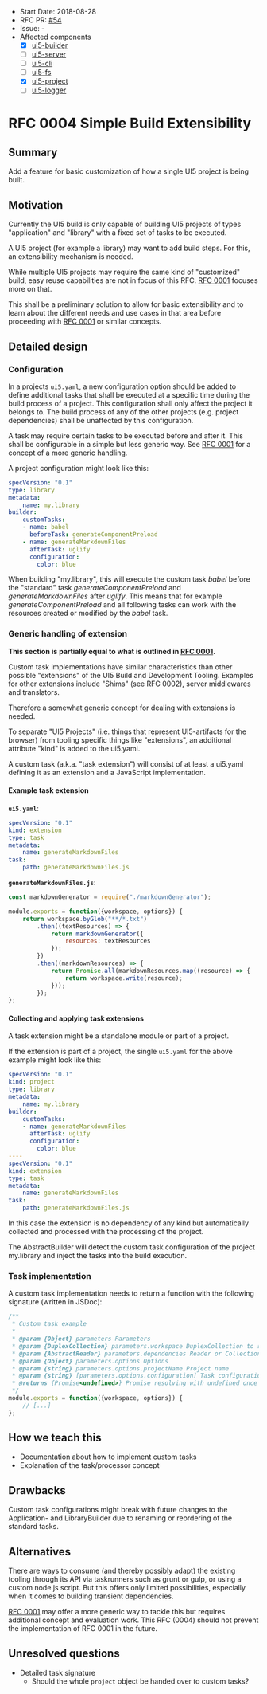 - Start Date: 2018-08-28
- RFC PR: [#54](https://github.com/SAP/ui5-tooling/pull/54)
- Issue: -
- Affected components
    + [x] [ui5-builder](https://github.com/SAP/ui5-builder)
    + [ ] [ui5-server](https://github.com/SAP/ui5-server)
    + [ ] [ui5-cli](https://github.com/SAP/ui5-cli)
    + [ ] [ui5-fs](https://github.com/SAP/ui5-fs)
    + [x] [ui5-project](https://github.com/SAP/ui5-project)
    + [ ] [ui5-logger](https://github.com/SAP/ui5-logger)

# RFC 0004 Simple Build Extensibility
## Summary
Add a feature for basic customization of how a single UI5 project is being built.

## Motivation
Currently the UI5 build is only capable of building UI5 projects of types "application" and "library" with a fixed set of tasks to be executed.

A UI5 project (for example a library) may want to add build steps. For this, an extensibility mechanism is needed.

While multiple UI5 projects may require the same kind of "customized" build, easy reuse capabilities are not in focus of this RFC. [RFC 0001](https://github.com/SAP/ui5-tooling/pull/4) focuses more on that.

This shall be a preliminary solution to allow for basic extensibility and to learn about the different needs and use cases in that area before proceeding with [RFC 0001](https://github.com/SAP/ui5-tooling/pull/4) or similar concepts.

## Detailed design
### Configuration
In a projects `ui5.yaml`, a new configuration option should be added to define additional tasks that shall be executed at a specific time during the build process of a project. This configuration shall only affect the project it belongs to. The build process of any of the other projects (e.g. project dependencies) shall be unaffected by this configuration.

A task may require certain tasks to be executed before and after it. This shall be configurable in a simple but less generic way. See [RFC 0001](https://github.com/SAP/ui5-tooling/pull/4) for a concept of a more generic handling.

A project configuration might look like this:
```yaml
specVersion: "0.1"
type: library
metadata:
    name: my.library
builder:
    customTasks:
    - name: babel
      beforeTask: generateComponentPreload
    - name: generateMarkdownFiles
      afterTask: uglify
      configuration:
        color: blue
```

When building "my.library", this will execute the custom task *babel* before the "standard" task *generateComponentPreload* and *generateMarkdownFiles* after *uglify*. This means that for example *generateComponentPreload* and all following tasks can work with the resources created or modified by the *babel* task.

### Generic handling of extension
**This section is partially equal to what is outlined in [RFC 0001](https://github.com/SAP/ui5-tooling/blob/rfc-type-ext/rfcs/0001-type-extensibility.md#generic-handling-of-extension).**

Custom task implementations have similar characteristics than other possible "extensions" of the UI5 Build and Development Tooling. Examples for other extensions include "Shims" (see RFC 0002), server middlewares and translators.

Therefore a somewhat generic concept for dealing with extensions is needed.

To separate "UI5 Projects" (i.e. things that represent UI5-artifacts for the browser) from tooling specific things like "extensions", an additional attribute "kind" is added to the ui5.yaml.

A custom task (a.k.a. "task extension") will consist of at least a ui5.yaml defining it as an extension and a JavaScript implementation.

#### Example task extension
**`ui5.yaml`**:
```yaml
specVersion: "0.1"
kind: extension
type: task
metadata:
    name: generateMarkdownFiles
task:
    path: generateMarkdownFiles.js
```

**`generateMarkdownFiles.js`**:
```js
const markdownGenerator = require("./markdownGenerator");

module.exports = function({workspace, options}) {
    return workspace.byGlob("**/*.txt")
        .then((textResources) => {
            return markdownGenerator({
                resources: textResources
            });
        })
        .then((markdownResources) => {
            return Promise.all(markdownResources.map((resource) => {
                return workspace.write(resource);
            }));
        });
};
```

#### Collecting and applying task extensions
A task extension might be a standalone module or part of a project.

If the extension is part of a project, the single `ui5.yaml` for the above example might look like this:

```yaml
specVersion: "0.1"
kind: project
type: library
metadata:
    name: my.library
builder:
    customTasks:
    - name: generateMarkdownFiles
      afterTask: uglify
      configuration:
        color: blue
----
specVersion: "0.1"
kind: extension
type: task
metadata:
    name: generateMarkdownFiles
task:
    path: generateMarkdownFiles.js
```

In this case the extension is no dependency of any kind but automatically collected and processed with the processing of the project.

The AbstractBuilder will detect the custom task configuration of the project my.library and inject the tasks into the build execution.


### Task implementation
A custom task implementation needs to return a function with the following signature (written in JSDoc):

```js
/**
 * Custom task example
 *
 * @param {Object} parameters Parameters
 * @param {DuplexCollection} parameters.workspace DuplexCollection to read and write files
 * @param {AbstractReader} parameters.dependencies Reader or Collection to read dependency files
 * @param {Object} parameters.options Options
 * @param {string} parameters.options.projectName Project name
 * @param {string} [parameters.options.configuration] Task configuration if given in ui5.yaml
 * @returns {Promise<undefined>} Promise resolving with undefined once data has been written
 */
module.exports = function({workspace, options}) {
    // [...]
};
```

## How we teach this
- Documentation about how to implement custom tasks
- Explanation of the task/processor concept

## Drawbacks
Custom task configurations might break with future changes to the Application- and LibraryBuilder due to renaming or reordering of the standard tasks.

## Alternatives
There are ways to consume (and thereby possibly adapt) the existing tooling through its API via taskrunners such as grunt or gulp, or using a custom node.js script. But this offers only limited possibilities, especially when it comes to building transient dependencies.

[RFC 0001](https://github.com/SAP/ui5-tooling/pull/4) may offer a more generic way to tackle this but requires additional concept and evaluation work. This RFC (0004) should not prevent the implementation of RFC 0001 in the future.

## Unresolved questions
- Detailed task signature
    + Should the whole `project` object be handed over to custom tasks?

